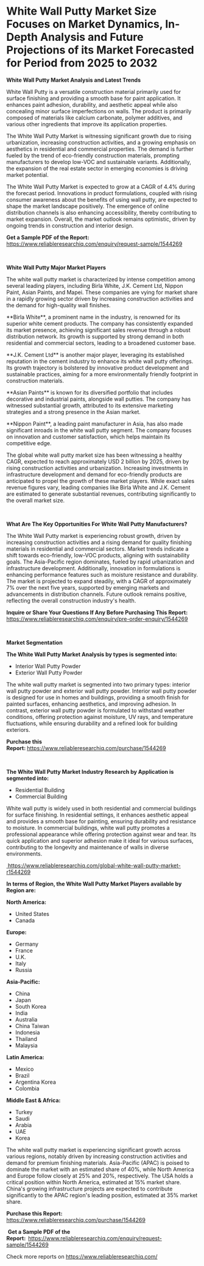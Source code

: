 <p><h1>White Wall Putty Market Size Focuses on Market Dynamics, In-Depth Analysis and Future Projections of its Market Forecasted for Period from 2025 to 2032</h1></p><p><strong>White Wall Putty Market Analysis and Latest Trends</strong></p>
<p><p>White Wall Putty is a versatile construction material primarily used for surface finishing and providing a smooth base for paint application. It enhances paint adhesion, durability, and aesthetic appeal while also concealing minor surface imperfections on walls. The product is primarily composed of materials like calcium carbonate, polymer additives, and various other ingredients that improve its application properties.</p><p>The White Wall Putty Market is witnessing significant growth due to rising urbanization, increasing construction activities, and a growing emphasis on aesthetics in residential and commercial properties. The demand is further fueled by the trend of eco-friendly construction materials, prompting manufacturers to develop low-VOC and sustainable variants. Additionally, the expansion of the real estate sector in emerging economies is driving market potential.</p><p>The White Wall Putty Market is expected to grow at a CAGR of 4.4% during the forecast period. Innovations in product formulations, coupled with rising consumer awareness about the benefits of using wall putty, are expected to shape the market landscape positively. The emergence of online distribution channels is also enhancing accessibility, thereby contributing to market expansion. Overall, the market outlook remains optimistic, driven by ongoing trends in construction and interior design.</p></p>
<p><strong>Get a Sample PDF of the Report:&nbsp;</strong> <a href="https://www.reliableresearchiq.com/enquiry/request-sample/1544269?utm_campaign=3453&utm_medium=2&utm_source=Github&utm_content=ia&utm_term=31032025&utm_id=white-wall-putty">https://www.reliableresearchiq.com/enquiry/request-sample/1544269</a></p>
<p>&nbsp;</p>
<p><strong>White Wall Putty Major Market Players</strong></p>
<p><p>The white wall putty market is characterized by intense competition among several leading players, including Birla White, J.K. Cement Ltd, Nippon Paint, Asian Paints, and Mapei. These companies are vying for market share in a rapidly growing sector driven by increasing construction activities and the demand for high-quality wall finishes.</p><p>**Birla White**, a prominent name in the industry, is renowned for its superior white cement products. The company has consistently expanded its market presence, achieving significant sales revenue through a robust distribution network. Its growth is supported by strong demand in both residential and commercial sectors, leading to a broadened customer base.</p><p>**J.K. Cement Ltd** is another major player, leveraging its established reputation in the cement industry to enhance its white wall putty offerings. Its growth trajectory is bolstered by innovative product development and sustainable practices, aiming for a more environmentally friendly footprint in construction materials.</p><p>**Asian Paints** is known for its diversified portfolio that includes decorative and industrial paints, alongside wall putties. The company has witnessed substantial growth, attributed to its extensive marketing strategies and a strong presence in the Asian market.</p><p>**Nippon Paint**, a leading paint manufacturer in Asia, has also made significant inroads in the white wall putty segment. The company focuses on innovation and customer satisfaction, which helps maintain its competitive edge.</p><p>The global white wall putty market size has been witnessing a healthy CAGR, expected to reach approximately USD 2 billion by 2025, driven by rising construction activities and urbanization. Increasing investments in infrastructure development and demand for eco-friendly products are anticipated to propel the growth of these market players. While exact sales revenue figures vary, leading companies like Birla White and J.K. Cement are estimated to generate substantial revenues, contributing significantly to the overall market size.</p></p>
<p>&nbsp;</p>
<p><strong>What Are The Key Opportunities For White Wall Putty Manufacturers?</strong></p>
<p><p>The White Wall Putty market is experiencing robust growth, driven by increasing construction activities and a rising demand for quality finishing materials in residential and commercial sectors. Market trends indicate a shift towards eco-friendly, low-VOC products, aligning with sustainability goals. The Asia-Pacific region dominates, fueled by rapid urbanization and infrastructure development. Additionally, innovation in formulations is enhancing performance features such as moisture resistance and durability. The market is projected to expand steadily, with a CAGR of approximately 7% over the next five years, supported by emerging markets and advancements in distribution channels. Future outlook remains positive, reflecting the overall construction industry's health.</p></p>
<p><strong>Inquire or Share Your Questions If Any Before Purchasing This Report:</strong> <a href="https://www.reliableresearchiq.com/enquiry/pre-order-enquiry/1544269?utm_campaign=3453&utm_medium=2&utm_source=Github&utm_content=ia&utm_term=31032025&utm_id=white-wall-putty">https://www.reliableresearchiq.com/enquiry/pre-order-enquiry/1544269</a></p>
<p>&nbsp;</p>
<p><strong>Market Segmentation</strong></p>
<p><strong>The White Wall Putty Market Analysis by types is segmented into:</strong></p>
<p><ul><li>Interior Wall Putty Powder</li><li>Exterior Wall Putty Powder</li></ul></p>
<p><p>The white wall putty market is segmented into two primary types: interior wall putty powder and exterior wall putty powder. Interior wall putty powder is designed for use in homes and buildings, providing a smooth finish for painted surfaces, enhancing aesthetics, and improving adhesion. In contrast, exterior wall putty powder is formulated to withstand weather conditions, offering protection against moisture, UV rays, and temperature fluctuations, while ensuring durability and a refined look for building exteriors.</p></p>
<p><strong>Purchase this Report:&nbsp;</strong><a href="https://www.reliableresearchiq.com/purchase/1544269?utm_campaign=3453&utm_medium=2&utm_source=Github&utm_content=ia&utm_term=31032025&utm_id=white-wall-putty">https://www.reliableresearchiq.com/purchase/1544269</a></p>
<p>&nbsp;</p>
<p><strong>The White Wall Putty Market Industry Research by Application is segmented into:</strong></p>
<p><ul><li>Residential Building</li><li>Commercial Building</li></ul></p>
<p><p>White wall putty is widely used in both residential and commercial buildings for surface finishing. In residential settings, it enhances aesthetic appeal and provides a smooth base for painting, ensuring durability and resistance to moisture. In commercial buildings, white wall putty promotes a professional appearance while offering protection against wear and tear. Its quick application and superior adhesion make it ideal for various surfaces, contributing to the longevity and maintenance of walls in diverse environments.</p></p>
<p><a href="https://www.reliableresearchiq.com/global-white-wall-putty-market-r1544269?utm_campaign=3453&utm_medium=2&utm_source=Github&utm_content=ia&utm_term=31032025&utm_id=white-wall-putty">&nbsp;https://www.reliableresearchiq.com/global-white-wall-putty-market-r1544269</a></p>
<p><strong>In terms of Region, the White Wall Putty Market Players available by Region are:</strong></p>
<p>
    <p> <strong> North America: </strong>
        <ul>
            <li>United States</li>
            <li>Canada</li>
        </ul>
        </p> 
    <p> <strong> Europe: </strong>
        <ul>
            <li>Germany</li>
            <li>France</li>
            <li>U.K.</li>
            <li>Italy</li>
            <li>Russia</li>
        </ul>
        </p> 
    <p> <strong> Asia-Pacific: </strong>
        <ul>
            <li>China</li>
            <li>Japan</li>
            <li>South Korea</li>
            <li>India</li>
            <li>Australia</li>
            <li>China Taiwan</li>
            <li>Indonesia</li>
            <li>Thailand</li>
            <li>Malaysia</li>
        </ul>
        </p> 
    <p> <strong> Latin America: </strong>
        <ul>
            <li>Mexico</li>
            <li>Brazil</li>
            <li>Argentina Korea</li>
            <li>Colombia</li>
        </ul>
        </p> 
    <p> <strong> Middle East & Africa: </strong>
        <ul>
            <li>Turkey</li>
            <li>Saudi</li>
            <li>Arabia</li>
            <li>UAE</li>
            <li>Korea</li>
        </ul>
    </p>
    </p>
<p><p>The white wall putty market is experiencing significant growth across various regions, notably driven by increasing construction activities and demand for premium finishing materials. Asia-Pacific (APAC) is poised to dominate the market with an estimated share of 40%, while North America and Europe follow closely at 25% and 20%, respectively. The USA holds a critical position within North America, estimated at 15% market share. China's growing infrastructure projects are expected to contribute significantly to the APAC region's leading position, estimated at 35% market share.</p></p>
<p><strong>Purchase this Report: </strong><a href="https://www.reliableresearchiq.com/purchase/1544269?utm_campaign=3453&utm_medium=2&utm_source=Github&utm_content=ia&utm_term=31032025&utm_id=white-wall-putty">https://www.reliableresearchiq.com/purchase/1544269</a></p>
<p>&nbsp;<strong>Get a Sample PDF of the Report:&nbsp;&nbsp;</strong><a href="https://www.reliableresearchiq.com/enquiry/request-sample/1544269?utm_campaign=3453&utm_medium=2&utm_source=Github&utm_content=ia&utm_term=31032025&utm_id=white-wall-putty">https://www.reliableresearchiq.com/enquiry/request-sample/1544269</a></p>
<p><strong></strong></p>
<p>Check more reports on <a href="https://www.reliableresearchiq.com/?utm_campaign=3453&utm_medium=2&utm_source=Github&utm_content=ia&utm_term=31032025&utm_id=white-wall-putty">https://www.reliableresearchiq.com/</a></p>
